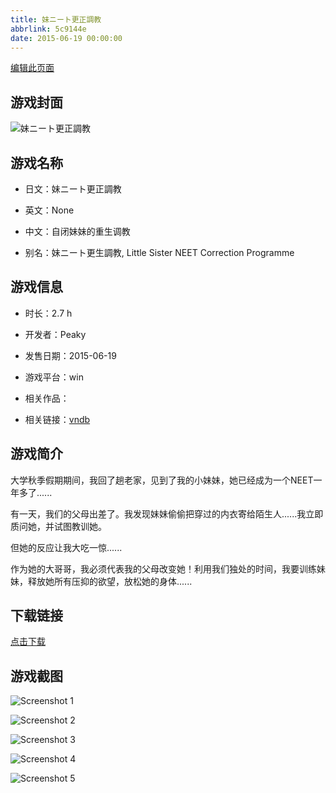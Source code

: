 ```yaml
---
title: 妹ニート更正調教
abbrlink: 5c9144e
date: 2015-06-19 00:00:00
---
```

[编辑此页面](https://github.com/ACG-3/ADV3-source/blob/main/source/_posts/games/%E5%A6%B9%E3%83%8B%E3%83%BC%E3%83%88%E6%9B%B4%E6%AD%A3%E8%AA%BF%E6%95%99.md)

## 游戏封面

![妹ニート更正調教](https%3A//pan.timero.xyz/onedrive/img_lib_001/%E5%A6%B9%E3%83%8B%E3%83%BC%E3%83%88%E6%9B%B4%E6%AD%A3%E8%AA%BF%E6%95%99_cover.avif)


## 游戏名称

- 日文：妹ニート更正調教
- 英文：None
- 中文：自闭妹妹的重生调教

- 别名：妹ニート更生調教, Little Sister NEET Correction Programme


## 游戏信息

- 时长：2.7 h
- 开发者：Peaky
- 发售日期：2015-06-19
- 游戏平台：win
- 相关作品：

- 相关链接：[vndb](https://vndb.org/v17691)


## 游戏简介

大学秋季假期期间，我回了趟老家，见到了我的小妹妹，她已经成为一个NEET一年多了......

有一天，我们的父母出差了。我发现妹妹偷偷把穿过的内衣寄给陌生人......我立即质问她，并试图教训她。

但她的反应让我大吃一惊......

作为她的大哥哥，我必须代表我的父母改变她！利用我们独处的时间，我要训练妹妹，释放她所有压抑的欲望，放松她的身体......




## 下载链接

[点击下载](https://pan.timero.xyz/onedrive/adv_lib_001/%E5%A6%B9%E3%83%8B%E3%83%BC%E3%83%88%E6%9B%B4%E6%AD%A3%E8%AA%BF%E6%95%99)


## 游戏截图


![Screenshot 1](https%3A//pan.timero.xyz/onedrive/img_lib_001/%E5%A6%B9%E3%83%8B%E3%83%BC%E3%83%88%E6%9B%B4%E6%AD%A3%E8%AA%BF%E6%95%99_Screenshot_1.avif)

![Screenshot 2](https%3A//pan.timero.xyz/onedrive/img_lib_001/%E5%A6%B9%E3%83%8B%E3%83%BC%E3%83%88%E6%9B%B4%E6%AD%A3%E8%AA%BF%E6%95%99_Screenshot_2.avif)

![Screenshot 3](https%3A//pan.timero.xyz/onedrive/img_lib_001/%E5%A6%B9%E3%83%8B%E3%83%BC%E3%83%88%E6%9B%B4%E6%AD%A3%E8%AA%BF%E6%95%99_Screenshot_3.avif)

![Screenshot 4](https%3A//pan.timero.xyz/onedrive/img_lib_001/%E5%A6%B9%E3%83%8B%E3%83%BC%E3%83%88%E6%9B%B4%E6%AD%A3%E8%AA%BF%E6%95%99_Screenshot_4.avif)

![Screenshot 5](https%3A//pan.timero.xyz/onedrive/img_lib_001/%E5%A6%B9%E3%83%8B%E3%83%BC%E3%83%88%E6%9B%B4%E6%AD%A3%E8%AA%BF%E6%95%99_Screenshot_5.avif)

